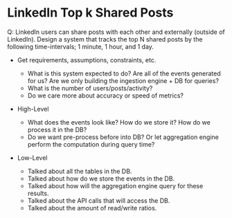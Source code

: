 # LinkedIn Top k Shared Posts

Q: LinkedIn users can share posts with each other and externally (outside of LinkedIn). Design a system that tracks the top N shared posts by the following time-intervals; 1 minute, 1 hour, and 1 day.

- Get requirements, assumptions, constraints, etc.
    - What is this system expected to do? Are all of the events generated for us? Are we only building the ingestion engine + DB for queries?
    - What is the number of users/posts/activity?
    - Do we care more about accuracy or speed of metrics?

- High-Level
    - What does the events look like? How do we store it? How do we process it in the DB?
    - Do we want pre-process before into DB? Or let aggregation engine perform the computation during query time?

- Low-Level
    - Talked about all the tables in the DB.
    - Talked about how do we store the events in the DB.
    - Talked about how will the aggregation engine query for these results.
    - Talked about the API calls that will access the DB.
    - Talked about the amount of read/write ratios.

